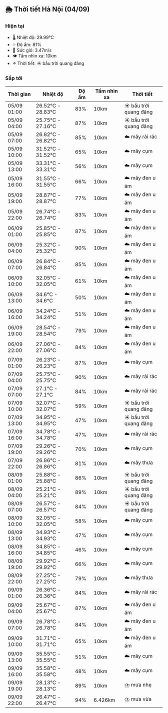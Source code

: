 ## 🌦️ Thời tiết Hà Nội (04/09)

### Hiện tại

- 🌡️ Nhiệt độ: 29.99℃
- 💦 Độ ẩm: 81%
- 💨 Sức gió: 3.47m/s
- 👁️ Tầm nhìn xa: 10km
- ☂️ Thời tiết: ☀️ bầu trời quang đãng

### Sắp tới

| Thời gian | Nhiệt độ | Độ ẩm | Tầm nhìn xa | Thời tiết |
| --- | --- | --- | --- | --- |
| 05/09 01:00 | 26.52℃ - 28.83℃ | 83% | 10km | ☀️ bầu trời quang đãng |
| 05/09 04:00 | 25.75℃ - 27.16℃ | 87% | 10km | ☀️ bầu trời quang đãng |
| 05/09 07:00 | 26.82℃ - 26.82℃ | 85% | 10km | ☁️ mây rải rác |
| 05/09 10:00 | 31.52℃ - 31.52℃ | 65% | 10km | ☁️ mây cụm |
| 05/09 13:00 | 33.31℃ - 33.31℃ | 56% | 10km | ☁️ mây cụm |
| 05/09 16:00 | 31.55℃ - 31.55℃ | 66% | 10km | ☁️ mây đen u ám |
| 05/09 19:00 | 28.87℃ - 28.87℃ | 77% | 10km | ☁️ mây đen u ám |
| 05/09 22:00 | 26.74℃ - 26.74℃ | 83% | 10km | ☁️ mây đen u ám |
| 06/09 01:00 | 25.85℃ - 25.85℃ | 87% | 10km | ☁️ mây đen u ám |
| 06/09 04:00 | 25.32℃ - 25.32℃ | 90% | 10km | ☁️ mây đen u ám |
| 06/09 07:00 | 26.84℃ - 26.84℃ | 85% | 10km | ☁️ mây đen u ám |
| 06/09 10:00 | 32.05℃ - 32.05℃ | 61% | 10km | ☁️ mây đen u ám |
| 06/09 13:00 | 34.6℃ - 34.6℃ | 50% | 10km | ☁️ mây đen u ám |
| 06/09 16:00 | 34.24℃ - 34.24℃ | 51% | 10km | ☁️ mây đen u ám |
| 06/09 19:00 | 28.54℃ - 28.54℃ | 79% | 10km | ☁️ mây đen u ám |
| 06/09 22:00 | 27.06℃ - 27.06℃ | 84% | 10km | ☁️ mây đen u ám |
| 07/09 01:00 | 26.23℃ - 26.23℃ | 87% | 10km | ☁️ mây cụm |
| 07/09 04:00 | 25.75℃ - 25.75℃ | 90% | 10km | ☁️ mây rải rác |
| 07/09 07:00 | 27.1℃ - 27.1℃ | 84% | 10km | ☁️ mây rải rác |
| 07/09 10:00 | 32.07℃ - 32.07℃ | 59% | 10km | ☀️ bầu trời quang đãng |
| 07/09 13:00 | 34.95℃ - 34.95℃ | 47% | 10km | ☀️ bầu trời quang đãng |
| 07/09 16:00 | 34.78℃ - 34.78℃ | 47% | 10km | ☁️ mây rải rác |
| 07/09 19:00 | 29.26℃ - 29.26℃ | 70% | 10km | ☁️ mây cụm |
| 07/09 22:00 | 26.86℃ - 26.86℃ | 81% | 10km | ☁️ mây thưa |
| 08/09 01:00 | 25.88℃ - 25.88℃ | 86% | 10km | ☀️ bầu trời quang đãng |
| 08/09 04:00 | 25.21℃ - 25.21℃ | 89% | 10km | ☀️ bầu trời quang đãng |
| 08/09 07:00 | 26.57℃ - 26.57℃ | 84% | 10km | ☀️ bầu trời quang đãng |
| 08/09 10:00 | 32.05℃ - 32.05℃ | 58% | 10km | ☁️ mây cụm |
| 08/09 13:00 | 34.93℃ - 34.93℃ | 47% | 10km | ☁️ mây cụm |
| 08/09 16:00 | 34.85℃ - 34.85℃ | 46% | 10km | ☁️ mây cụm |
| 08/09 19:00 | 29.92℃ - 29.92℃ | 66% | 10km | ☁️ mây cụm |
| 08/09 22:00 | 27.25℃ - 27.25℃ | 79% | 10km | ☁️ mây thưa |
| 09/09 01:00 | 26.36℃ - 26.36℃ | 84% | 10km | ☁️ mây rải rác |
| 09/09 04:00 | 25.67℃ - 25.67℃ | 87% | 10km | ☁️ mây đen u ám |
| 09/09 07:00 | 26.78℃ - 26.78℃ | 84% | 10km | ☁️ mây đen u ám |
| 09/09 10:00 | 31.71℃ - 31.71℃ | 65% | 10km | ☁️ mây đen u ám |
| 09/09 13:00 | 35.55℃ - 35.55℃ | 51% | 10km | ☁️ mây cụm |
| 09/09 16:00 | 35.58℃ - 35.58℃ | 48% | 10km | ☁️ mây cụm |
| 09/09 19:00 | 28.13℃ - 28.13℃ | 89% | 10km | ⛈️ mưa nhẹ |
| 09/09 22:00 | 26.47℃ - 26.47℃ | 94% | 6.426km | ⛈️ mưa vừa |
